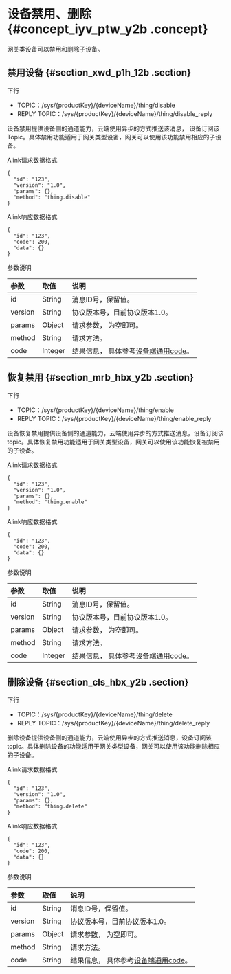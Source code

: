 # 设备禁用、删除 {#concept_iyv_ptw_y2b .concept}

网关类设备可以禁用和删除子设备。

## 禁用设备 {#section_xwd_p1h_12b .section}

下行

-   TOPIC：/sys/\{productKey\}/\{deviceName\}/thing/disable
-   REPLY TOPIC：/sys/\{productKey\}/\{deviceName\}/thing/disable\_reply

设备禁用提供设备侧的通道能力，云端使用异步的方式推送该消息， 设备订阅该Topic。具体禁用功能适用于网关类型设备，网关可以使用该功能禁用相应的子设备。

Alink请求数据格式

```
{
  "id": "123",
  "version": "1.0",
  "params": {},
  "method": "thing.disable"
}
```

Alink响应数据格式

```
{
  "id": "123",
  "code": 200,
  "data": {}
}
```

参数说明

|参数|取值|说明|
|:-|:-|:-|
|id|String|消息ID号，保留值。|
|version|String|协议版本号，目前协议版本1.0。|
|params|Object|请求参数， 为空即可。|
|method|String|请求方法。|
|code|Integer|结果信息， 具体参考[设备端通用code](intl.zh-CN/设备端开发指南/基于Alink协议开发/设备端通用code.md#)。|

## 恢复禁用 {#section_mrb_hbx_y2b .section}

下行

-   TOPIC：/sys/\{productKey\}/\{deviceName\}/thing/enable
-   REPLY TOPIC：/sys/\{productKey\}/\{deviceName\}/thing/enable\_reply

设备恢复禁用提供设备侧的通道能力，云端使用异步的方式推送消息，设备订阅该topic。具体恢复禁用功能适用于网关类型设备，网关可以使用该功能恢复被禁用的子设备。

Alink请求数据格式

```
{
  "id": "123",
  "version": "1.0",
  "params": {},
  "method": "thing.enable"
}
```

Alink响应数据格式

```
{
  "id": "123",
  "code": 200,
  "data": {}
}
```

参数说明

|参数|取值|说明|
|:-|:-|:-|
|id|String|消息ID号，保留值。|
|version|String|协议版本号，目前协议版本1.0。|
|params|Object|请求参数， 为空即可。|
|method|String|请求方法。|
|code|Integer|结果信息， 具体参考[设备端通用code](intl.zh-CN/设备端开发指南/基于Alink协议开发/设备端通用code.md#)。|

## 删除设备 {#section_cls_hbx_y2b .section}

下行

-   TOPIC：/sys/\{productKey\}/\{deviceName\}/thing/delete
-   REPLY TOPIC：/sys/\{productKey\}/\{deviceName\}/thing/delete\_reply

删除设备提供设备侧的通道能力，云端使用异步的方式推送消息，设备订阅该topic。具体删除设备的功能适用于网关类型设备，网关可以使用该功能删除相应的子设备。

Alink请求数据格式

```
{
  "id": "123",
  "version": "1.0",
  "params": {},
  "method": "thing.delete"
}
```

Alink响应数据格式

```
{
  "id": "123",
  "code": 200,
  "data": {}
}
```

参数说明

|参数|取值|说明|
|:-|:-|:-|
|id|String|消息ID号，保留值。|
|version|String|协议版本号，目前协议版本1.0。|
|params|Object|请求参数， 为空即可。|
|method|String|请求方法。|
|code|String|结果信息， 具体参考[设备端通用code](intl.zh-CN/设备端开发指南/基于Alink协议开发/设备端通用code.md#)。|

